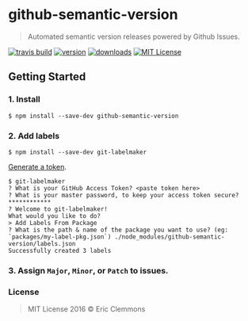 # github-semantic-version

> Automated semantic version releases powered by Github Issues.

[![travis build](https://img.shields.io/travis/ericclemmons/github-semantic-version.svg)](https://travis-ci.org/ericclemmons/github-semantic-version)
[![version](https://img.shields.io/npm/v/github-semantic-version.svg)](http://npm.im/github-semantic-version)
[![downloads](https://img.shields.io/npm/dm/github-semantic-version.svg)](http://npm-stat.com/charts.html?package=github-semantic-version)
[![MIT License](https://img.shields.io/npm/l/github-semantic-version.svg)](http://opensource.org/licenses/MIT)

## Getting Started

### 1. Install

```shell
$ npm install --save-dev github-semantic-version
```

### 2. Add labels

```shell
$ npm install --save-dev git-labelmaker
```

[Generate a token](https://github.com/settings/tokens).

```shell
$ git-labelmaker
? What is your GitHub Access Token? <paste token here>
? What is your master password, to keep your access token secure? ************
? Welcome to git-labelmaker!
What would you like to do?
> Add Labels From Package
? What is the path & name of the package you want to use? (eg: `packages/my-label-pkg.json`) ./node_modules/github-semantic-version/labels.json
Successfully created 3 labels
```

### 3. Assign `Major`, `Minor`, or `Patch` to issues.



### License

> MIT License 2016 © Eric Clemmons
